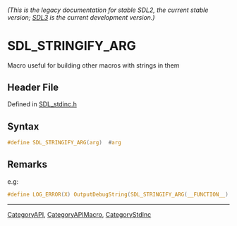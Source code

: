 ###### (This is the legacy documentation for stable SDL2, the current stable version; [SDL3](https://wiki.libsdl.org/SDL3/) is the current development version.)
# SDL_STRINGIFY_ARG

Macro useful for building other macros with strings in them

## Header File

Defined in [SDL_stdinc.h](https://github.com/libsdl-org/SDL/blob/SDL2/include/SDL_stdinc.h)

## Syntax

```c
#define SDL_STRINGIFY_ARG(arg)  #arg
```

## Remarks

e.g:

```c
#define LOG_ERROR(X) OutputDebugString(SDL_STRINGIFY_ARG(__FUNCTION__) ": " X "\n")
```

----
[CategoryAPI](CategoryAPI), [CategoryAPIMacro](CategoryAPIMacro), [CategoryStdInc](CategoryStdInc)

